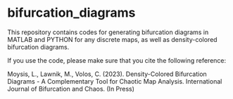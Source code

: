 # bifurcation_diagrams
This repository contains codes for generating bifurcation diagrams in MATLAB and PYTHON for any discrete maps, as well as density-colored bifurcation diagrams.

If you use the code, please make sure that you cite the following reference:

Moysis, L., Lawnik, M., Volos, C. (2023). Density-Colored Bifurcation Diagrams - A Complementary Tool for Chaotic Map Analysis. International Journal of Bifurcation and Chaos. (In Press)
